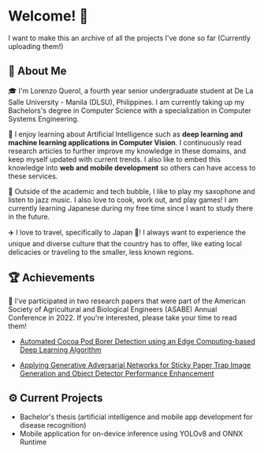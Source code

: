 # Welcome! 👋

I want to make this an archive of all the projects I've done so far (Currently uploading them!)

## 🚀 About Me

🎓 I'm Lorenzo Querol, a fourth year senior undergraduate student at De La Salle University - Manila (DLSU), Philippines. I am currently taking up my Bachelors's degree in Computer Science with a specialization in Computer Systems Engineering.

🙇 I enjoy learning about Artificial Intelligence such as **deep learning and machine learning applications in Computer Vision**. I continuously read research articles to further improve my knowledge in these domains, and keep myself updated with current trends. I also like to embed this knowledge into **web and mobile development** so others can have access to these services.

🎷 Outside of the academic and tech bubble, I like to play my saxophone and listen to jazz music. I also love to cook, work out, and play games! I am currently learning Japanese during my free time since I want to study there in the future.

✈️ I love to travel, specifically to Japan 🗾! I always want to experience the unique and diverse culture that the country has to offer, like eating local delicacies or traveling to the smaller, less known regions.

## 🏆 Achievements

📰 I've participated in two research papers that were part of the American Society of Agricultural and Biological Engineers (ASABE) Annual Conference in 2022. If you're interested, please take your time to read them!

- [Automated Cocoa Pod Borer Detection using an Edge Computing-based Deep Learning Algorithm](https://www.researchgate.net/publication/362080849_Automated_Cocoa_Pod_Borer_Detection_using_an_Edge_Computing-based_Deep_Learning_Algorithm)

- [Applying Generative Adversarial Networks for Sticky Paper Trap Image Generation and Object Detector Performance Enhancement](https://www.researchgate.net/publication/362080593_Applying_Generative_Adversarial_Networks_for_Sticky_Paper_Trap_Image_Generation_and_Object_Detector_Performance_Enhancement)

## ⚙️ Current Projects
- Bachelor's thesis (artificial intelligence and mobile app development for disease recognition)
- Mobile application for on-device inference using YOLOv8 and ONNX Runtime
